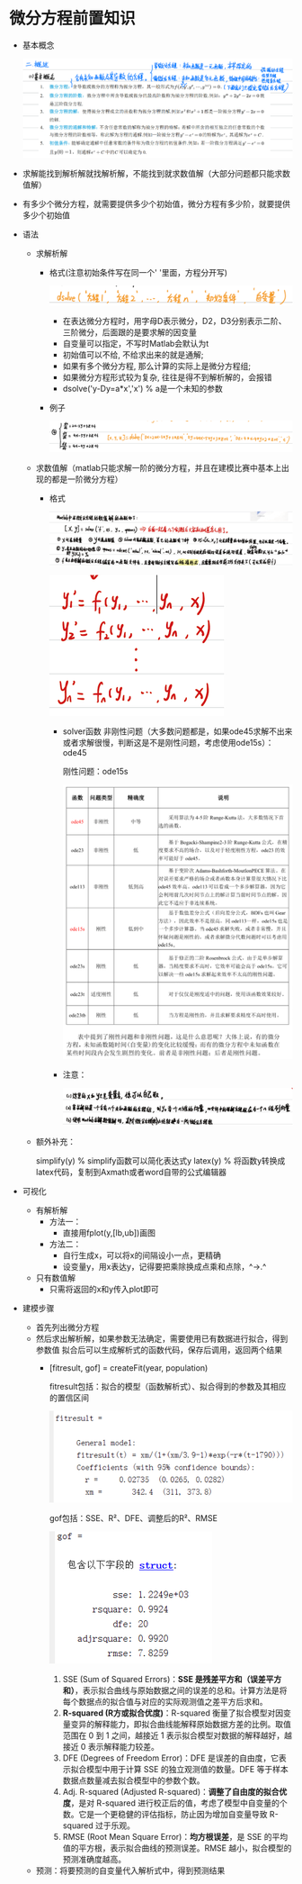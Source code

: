 # 微分方程前置知识

-   基本概念

    ![](image/image_H0Ej44a7iU.png)
-   求解能找到解析解就找解析解，不能找到就求数值解（大部分问题都只能求数值解）
-   有多少个微分方程，就需要提供多少个初始值，微分方程有多少阶，就要提供多少个初始值
-   语法
    -   求解析解
        -   格式(注意初始条件写在同一个' '里面，方程分开写)

            ![](image/image_e4Jic-1CcP.png)
            -   在表达微分方程时，用字母D表示微分，D2，D3分别表示二阶、三阶微分，后面跟的是要求解的因变量
            -   自变量可以指定，不写时Matlab会默认为t&#x20;
            -   初始值可以不给, 不给求出来的就是通解;
            -   如果有多个微分⽅程, 那么计算的实际上是微分⽅程组;
            -   如果微分⽅程形式较为复杂, 往往是得不到解析解的，会报错
            -   dsolve('y-Dy=a\*x','x')  % a是一个未知的参数
        -   例子

            ![](image/image_78fUt5tn7g.png)
    -   求数值解（matlab只能求解一阶的微分方程，并且在建模比赛中基本上出现的都是一阶微分方程）
        -   格式

            ![](image/image_m8HcSowiu1.png)

            ![](image/image_jPJRe3wgzy.png)
            -   solver函数
                非刚性问题（大多数问题都是，如果ode45求解不出来或者求解很慢，判断这是不是刚性问题，考虑使用ode15s）：ode45

                刚性问题：ode15s

                ![](image/image_xV1JhAR6zr.png)
            -   注意：

                ![](image/image_0DhtkHRUrz.png)
    -   额外补充：

        simplify(y)  % simplify函数可以简化表达式y
        latex(y) % 将函数y转换成latex代码，复制到Axmath或者word自带的公式编辑器
-   可视化
    -   有解析解
        -   方法一：
            -   直接用fplot(y,\[lb,ub])画图
        -   方法二：
            -   自行生成x，可以将x的间隔设小一点，更精确
            -   设变量y，用x表达y，记得要把乘除换成点乘和点除，^→.^
    -   只有数值解
        -   只需将返回的x和y传入plot即可
-   建模步骤
    -   首先列出微分方程
    -   然后求出解析解，如果参数无法确定，需要使用已有数据进行拟合，得到参数值
        拟合后可以生成解析式的函数代码，保存后调用，返回两个结果
        -   \[fitresult, gof] = createFit(year, population)&#x20;

            fitresult包括：拟合的模型（函数解析式）、拟合得到的参数及其相应的置信区间

            ![](image/para.png)
            
            gof包括：SSE、R²、DFE、调整后的R²、RMSE
            
            ![](image/error.png)
            
            1.  SSE (Sum of Squared Errors)：**SSE 是残差平方和（误差平方和）**，表示拟合曲线与原始数据之间的误差的总和。计算方法是将每个数据点的拟合值与对应的实际观测值之差平方后求和。
            2.  **R-squared (R方或拟合优度)**：R-squared 衡量了拟合模型对因变量变异的解释能力，即拟合曲线能解释原始数据方差的比例。取值范围在 0 到 1 之间，越接近 1 表示拟合模型对数据的解释越好，越接近 0 表示解释能力较差。
            3.  DFE (Degrees of Freedom Error)：DFE 是误差的自由度，它表示拟合模型中用于计算 SSE 的独立观测值的数量。DFE 等于样本数据点数量减去拟合模型中的参数个数。
            4.  Adj. R-squared (Adjusted R-squared)：**调整了自由度的拟合优度**，是对 R-squared 进行校正后的值，考虑了模型中自变量的个数。它是一个更稳健的评估指标，防止因为增加自变量导致 R-squared 过于乐观。
            5.  RMSE (Root Mean Square Error)：**均方根误差**，是 SSE 的平均值的平方根，表示拟合曲线的预测误差。RMSE 越小，拟合模型的预测准确度越高。
    -   预测：将要预测的自变量代入解析式中，得到预测结果
